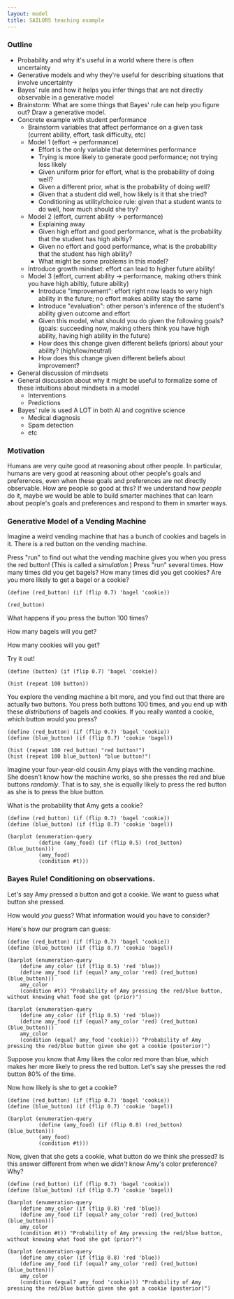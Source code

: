 ```yaml
---
layout: model
title: SAILORS teaching example
---
```

### Outline
- Probability and why it's useful in a world where there is often uncertainty
- Generative models and why they're useful for describing situations that involve uncertainty
- Bayes' rule and how it helps you infer things that are not directly observable in a generative model
- Brainstorm: What are some things that Bayes' rule can help you figure out? Draw a generative model.
- Concrete example with student performance
  * Brainstorm variables that affect performance on a given task (current ability, effort, task difficulty, etc)
  * Model 1 (effort -> performance)
    * Effort is the only variable that determines performance
    * Trying is more likely to generate good performance; not trying less likely
    * Given uniform prior for effort, what is the probability of doing well?
    * Given a different prior, what is the probability of doing well?
    * Given that a student did well, how likely is it that she tried?
    * Conditioning as utility/choice rule: given that a student wants to do well, how much should she try?
  * Model 2 (effort, current ability -> performance)
    * Explaining away
    * Given high effort and good performance, what is the probability that the student has high abiltiy?
    * Given no effort and good performance, what is the probability that the student has high ability?
    * What might be some problems in this model?
  * Introduce growth mindset: effort can lead to higher future ability!
  * Model 3 (effort, current ability -> performance, making others think you have high abiltiy, future ability)
    * Introduce "improvement": effort right now leads to very high ability in the future; no effort makes ability stay the same
    * Introduce "evaluation": other person's inference of the student's ability given outcome and effort
    * Given this model, what should you do given the following goals? (goals: succeeding now, making others think you have high ability, having high ability in the future)
    * How does this change given different beliefs (priors) about your ability? (high/low/neutral)
    * How does this change given different beliefs about improvement?
- General discussion of mindsets
- General discussion about why it might be useful to formalize some of these intuitions about mindsets in a model
  * Interventions
  * Predictions
- Bayes' rule is used A LOT in both AI and cognitive science
  * Medical diagnosis
  * Spam detection
  * etc

### Motivation

Humans are very quite good at reasoning about other people. In particular, humans are very good at reasoning about other people's goals and preferences, even when these goals and preferences are not directly observable. How are people so good at this? If we understand how *people* do it, maybe we would be able to build smarter machines that can learn about people's goals and preferences and respond to them in smarter ways.

### Generative Model of a Vending Machine

Imagine a weird vending machine that has a bunch of cookies and bagels in it. There is a red button on the vending machine.

Press "run" to find out what the vending machine gives you when you press the red button! (This is called a *simulation*.) Press "run" several times. How many times did you get bagels? How many times did you get cookies? Are you more likely to get a bagel or a cookie?

~~~
(define (red_button) (if (flip 0.7) 'bagel 'cookie))

(red_button)
~~~

What happens if you press the button 100 times?

How many bagels will you get?

How many cookies will you get?

Try it out!

~~~
(define (button) (if (flip 0.7) 'bagel 'cookie))

(hist (repeat 100 button))
~~~

You explore the vending machine a bit more, and you find out that there are actually two buttons. You press both buttons 100 times, and you end up with these *distributions* of bagels and cookies. If you really wanted a cookie, which button would you press?

~~~
(define (red_button) (if (flip 0.7) 'bagel 'cookie))
(define (blue_button) (if (flip 0.7) 'cookie 'bagel))

(hist (repeat 100 red_button) "red button!")
(hist (repeat 100 blue_button) "blue button!")
~~~

Imagine your four-year-old cousin Amy plays with the vending machine. She doesn't know how the machine works, so she presses the red and blue buttons *randomly*. That is to say, she is equally likely to press the red button as she is to press the blue button.

What is the probability that Amy gets a cookie?

~~~
(define (red_button) (if (flip 0.7) 'bagel 'cookie))
(define (blue_button) (if (flip 0.7) 'cookie 'bagel))

(barplot (enumeration-query
          (define (amy_food) (if (flip 0.5) (red_button) (blue_button)))
          (amy_food)
          (condition #t)))
~~~

### Bayes Rule! Conditioning on observations.

Let's say Amy pressed a button and got a cookie. We want to guess what button she pressed.

How would *you* guess? What information would you have to consider?

Here's how our program can guess:

~~~
(define (red_button) (if (flip 0.7) 'bagel 'cookie))
(define (blue_button) (if (flip 0.7) 'cookie 'bagel))

(barplot (enumeration-query
	(define amy_color (if (flip 0.5) 'red 'blue))
	(define amy_food (if (equal? amy_color 'red) (red_button) (blue_button)))
	amy_color
	(condition #t)) "Probability of Amy pressing the red/blue button, without knowing what food she got (prior)")

(barplot (enumeration-query
	(define amy_color (if (flip 0.5) 'red 'blue))
	(define amy_food (if (equal? amy_color 'red) (red_button) (blue_button)))
	amy_color
	(condition (equal? amy_food 'cookie))) "Probability of Amy pressing the red/blue button given she got a cookie (posterior)")
~~~

Suppose you know that Amy likes the color red more than blue, which makes her more likely to press the red button. Let's say she presses the red button 80% of the time.

Now how likely is she to get a cookie?

~~~
(define (red_button) (if (flip 0.7) 'bagel 'cookie))
(define (blue_button) (if (flip 0.7) 'cookie 'bagel))

(barplot (enumeration-query
          (define (amy_food) (if (flip 0.8) (red_button) (blue_button)))
          (amy_food)
          (condition #t)))
~~~

Now, given that she gets a cookie, what button do we think she pressed? Is this answer different from when we *didn't* know Amy's color preference? Why?

~~~
(define (red_button) (if (flip 0.7) 'bagel 'cookie))
(define (blue_button) (if (flip 0.7) 'cookie 'bagel))

(barplot (enumeration-query
	(define amy_color (if (flip 0.8) 'red 'blue))
	(define amy_food (if (equal? amy_color 'red) (red_button) (blue_button)))
	amy_color
	(condition #t)) "Probability of Amy pressing the red/blue button, without knowing what food she got (prior)")

(barplot (enumeration-query
	(define amy_color (if (flip 0.8) 'red 'blue))
	(define amy_food (if (equal? amy_color 'red) (red_button) (blue_button)))
	amy_color
	(condition (equal? amy_food 'cookie))) "Probability of Amy pressing the red/blue button given she got a cookie (posterior)")
~~~

<!-- ### Inferring people's goals

~~~
(define (red_button) (if (flip 0.7) 'bagel 'cookie))
(define (blue_button) (if (flip 0.7) 'cookie 'bagel))

(barplot (enumeration-query
	(define amy_color (if (flip 0.8) 'red 'blue))
	(define amy_food (if (equal? amy_color 'red) (red_button) (blue_button)))
	amy_color
	(condition #t)) "Prior")

(barplot (enumeration-query
	(define amy_color (if (flip 0.8) 'red 'blue))
	(define amy_food (if (equal? amy_color 'red) (red_button) (blue_button)))
	amy_color
	(condition (equal? amy_food 'cookie))) "Posterior")
~~~ -->
